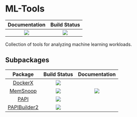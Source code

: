 # ML-Tools

| **Documentation** | **Build Status** |
|:---:|:---:|
[![][docs-latest-img]][docs-latest-url] | [![][travis-img]][travis-url] |

Collection of tools for analyzing machine learning workloads.

## Subpackages

| **Package** | **Build Status** | **Documentation** |
|:-----------:|:----------------:|:-----------------:|
| [DockerX](https://github.com/hildebrandmw/DockerX.jl)   | [![][dockerx-travis-img]][dockerx-travis-url]   |                                           |
| [MemSnoop](https://github.com/hildebrandmw/MemSnoop.jl) | [![][memsnoop-travis-img]][memsnoop-travis-url] | [![][docs-latest-img]][memsnoop-docs-url] |
| [PAPI](https://github.com/hildebrandmw/PAPI.jl)         | [![][papi-travis-img]][papi-travis-url]         |                                           |
| [PAPIBuilder2](https://github.com/hildebrandmw/PAPIBuilder2) | [![][papibuilder-travis-img]][papibuilder-travis-url] |                                |


[docs-latest-img]: https://img.shields.io/badge/docs-latest-blue.svg
[docs-latest-url]: http://arch.cs.ucdavis.edu/ml-tools/latest/

[travis-img]: https://travis-ci.org/darchr/ml-tools.svg?branch=master
[travis-url]: https://travis-ci.org/darchr/ml-tools

[dockerx-travis-img]: https://travis-ci.org/hildebrandmw/DockerX.jl.svg?branch=master
[dockerx-travis-url]: https://travis-ci.org/hildebrandmw/DockerX.jl 

[memsnoop-travis-img]: https://travis-ci.org/hildebrandmw/MemSnoop.jl.svg?branch=master
[memsnoop-travis-url]: https://travis-ci.org/hildebrandmw/MemSnoop.jl 
[memsnoop-docs-url]: https://hildebrandmw.github.io/MemSnoop.jl/latest

[papi-travis-img]: https://travis-ci.org/hildebrandmw/PAPI.jl.svg?branch=master
[papi-travis-url]: https://travis-ci.org/hildebrandmw/PAPI.jl 

[papibuilder-travis-img]: https://travis-ci.org/hildebrandmw/PAPIBuilder2.svg?branch=master
[papibuilder-travis-url]: https://travis-ci.org/hildebrandmw/PAPIBuilder2 
